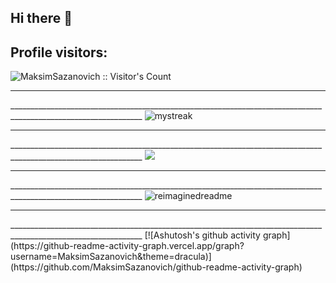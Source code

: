 ## Hi there 👋
## Profile visitors:
<img src="https://profile-counter.glitch.me/{MaksimSazanovich}/count.svg" alt="MaksimSazanovich :: Visitor's Count" />
<hr>_______________________________________________________________________________________________________________</hr>
<img src="https://github-readme-streak-stats.herokuapp.com/?user=MaksimSazanovich&theme=tokyonight" alt="mystreak"/>
<hr>_______________________________________________________________________________________________________________</hr>
<img src="https://github-profile-trophy.vercel.app/?username=MaksimSazanovich&theme=juicyfresh&no-bg=true" />
<hr>_______________________________________________________________________________________________________________</hr>
<img src="https://myreadme.vercel.app/api/embed/MaksimSazanovich?panels=userstatistics,toprepositories,toplanguages,commitgraph" alt="reimaginedreadme" />
<hr>_______________________________________________________________________________________________________________</hr>
[![Ashutosh's github activity graph](https://github-readme-activity-graph.vercel.app/graph?username=MaksimSazanovich&theme=dracula)](https://github.com/MaksimSazanovich/github-readme-activity-graph)


<!--
**MaksimSazanovich/MaksimSazanovich** is a ✨ _special_ ✨ repository because its `README.md` (this file) appears on your GitHub profile.

Here are some ideas to get you started:

- 🔭 I’m currently working on ...
- 🌱 I’m currently learning ...
- 👯 I’m looking to collaborate on ...
- 🤔 I’m looking for help with ...
- 💬 Ask me about ...
- 📫 How to reach me: ...
- 😄 Pronouns: ...
- ⚡ Fun fact: ...
-->

